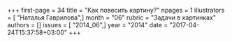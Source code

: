 +++
first-page = 34
title = "Как повесить картину?"
npages = 1
illustrators = [ "Наталья Гаврилова",]
month = "06"
rubric = "Задачи в картинках"
authors = []
issues = [ "2014_06",]
year = "2014"
date = "2017-04-24T15:37:58+03:00"
+++
